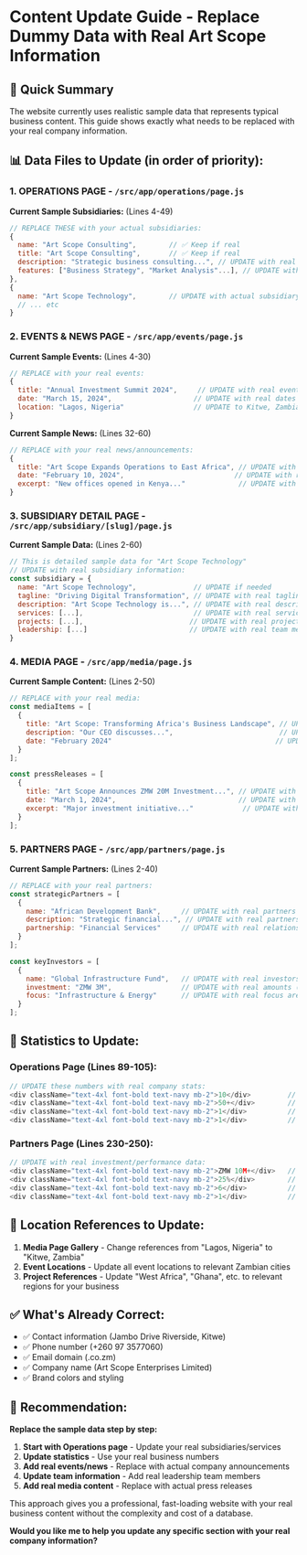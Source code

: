 # Content Update Guide - Replace Dummy Data with Real Art Scope Information

## 🎯 Quick Summary
The website currently uses realistic sample data that represents typical business content. This guide shows exactly what needs to be replaced with your real company information.

## 📊 **Data Files to Update (in order of priority):**

### 1. **OPERATIONS PAGE** - `/src/app/operations/page.js`
**Current Sample Subsidiaries:** (Lines 4-49)
```javascript
// REPLACE THESE with your actual subsidiaries:
{
  name: "Art Scope Consulting",        // ✅ Keep if real
  title: "Art Scope Consulting",       // ✅ Keep if real  
  description: "Strategic business consulting...", // UPDATE with real services
  features: ["Business Strategy", "Market Analysis"...], // UPDATE with real services
},
{
  name: "Art Scope Technology",        // UPDATE with actual subsidiary
  // ... etc
}
```

### 2. **EVENTS & NEWS PAGE** - `/src/app/events/page.js`
**Current Sample Events:** (Lines 4-30)
```javascript
// REPLACE with your real events:
{
  title: "Annual Investment Summit 2024",     // UPDATE with real events
  date: "March 15, 2024",                    // UPDATE with real dates
  location: "Lagos, Nigeria"                 // UPDATE to Kitwe, Zambia
}
```

**Current Sample News:** (Lines 32-60)
```javascript
// REPLACE with your real news/announcements:
{
  title: "Art Scope Expands Operations to East Africa", // UPDATE with real news
  date: "February 10, 2024",                           // UPDATE with real dates
  excerpt: "New offices opened in Kenya..."             // UPDATE with real content
}
```

### 3. **SUBSIDIARY DETAIL PAGE** - `/src/app/subsidiary/[slug]/page.js`
**Current Sample Data:** (Lines 2-60)
```javascript
// This is detailed sample data for "Art Scope Technology"
// UPDATE with real subsidiary information:
const subsidiary = {
  name: "Art Scope Technology",              // UPDATE if needed
  tagline: "Driving Digital Transformation", // UPDATE with real tagline
  description: "Art Scope Technology is...", // UPDATE with real description
  services: [...],                           // UPDATE with real services
  projects: [...],                          // UPDATE with real projects
  leadership: [...]                         // UPDATE with real team members
}
```

### 4. **MEDIA PAGE** - `/src/app/media/page.js`
**Current Sample Content:** (Lines 2-50)
```javascript
// REPLACE with your real media:
const mediaItems = [
  {
    title: "Art Scope: Transforming Africa's Business Landscape", // UPDATE
    description: "Our CEO discusses...",                          // UPDATE
    date: "February 2024"                                        // UPDATE
  }
];

const pressReleases = [
  {
    title: "Art Scope Announces ZMW 20M Investment...", // UPDATE with real press releases
    date: "March 1, 2024",                              // UPDATE with real dates
    excerpt: "Major investment initiative..."            // UPDATE with real content
  }
];
```

### 5. **PARTNERS PAGE** - `/src/app/partners/page.js`
**Current Sample Partners:** (Lines 2-40)
```javascript
// REPLACE with your real partners:
const strategicPartners = [
  {
    name: "African Development Bank",     // UPDATE with real partners
    description: "Strategic financial...", // UPDATE with real partnerships
    partnership: "Financial Services"     // UPDATE with real relationship types
  }
];

const keyInvestors = [
  {
    name: "Global Infrastructure Fund",   // UPDATE with real investors (if applicable)
    investment: "ZMW 3M",                 // UPDATE with real amounts (if public)
    focus: "Infrastructure & Energy"      // UPDATE with real focus areas
  }
];
```

## 🔧 **Statistics to Update:**

### Operations Page (Lines 89-105):
```javascript
// UPDATE these numbers with real company stats:
<div className="text-4xl font-bold text-navy mb-2">10</div>         // Real business units (subsidiaries)
<div className="text-4xl font-bold text-navy mb-2">50+</div>        // Real projects completed
<div className="text-4xl font-bold text-navy mb-2">1</div>          // Real countries/regions served (Zambia)
<div className="text-4xl font-bold text-navy mb-2">1</div>          // Real years in business (since Aug 2024)
```

### Partners Page (Lines 230-250):
```javascript
// UPDATE with real investment/performance data:
<div className="text-4xl font-bold text-navy mb-2">ZMW 10M+</div>   // Real investment target
<div className="text-4xl font-bold text-navy mb-2">25%</div>        // Real returns (if applicable)
<div className="text-4xl font-bold text-navy mb-2">6</div>          // Real number of partner categories
<div className="text-4xl font-bold text-navy mb-2">1</div>          // Real years track record (since 2024)
```

## 📍 **Location References to Update:**

1. **Media Page Gallery** - Change references from "Lagos, Nigeria" to "Kitwe, Zambia"
2. **Event Locations** - Update all event locations to relevant Zambian cities
3. **Project References** - Update "West Africa", "Ghana", etc. to relevant regions for your business

## ✅ **What's Already Correct:**

- ✅ Contact information (Jambo Drive Riverside, Kitwe)
- ✅ Phone number (+260 97 3577060) 
- ✅ Email domain (.co.zm)
- ✅ Company name (Art Scope Enterprises Limited)
- ✅ Brand colors and styling

## 🎯 **Recommendation:**

**Replace the sample data step by step:**

1. **Start with Operations page** - Update your real subsidiaries/services
2. **Update statistics** - Use your real business numbers  
3. **Add real events/news** - Replace with actual company announcements
4. **Update team information** - Add real leadership team members
5. **Add real media content** - Replace with actual press releases

This approach gives you a professional, fast-loading website with your real business content without the complexity and cost of a database.

**Would you like me to help you update any specific section with your real company information?**
